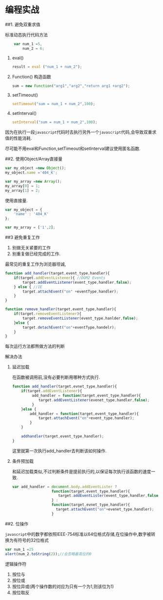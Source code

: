 # 编程实战


##1. 避免双重求值

标准动态执行代码方法

```javascript
    var num_1 =5,
        num_2 = 6;
```

1. eval()
    ```javascript
    result = eval ("num_1 + num_2");
    ```
2. Function() 构造函数
    ```javascript
    sum = new Function("arg1","arg2","return arg1 +arg2");
    ```
3. setTimeout()
    ```javascript
    setTimeout("sum = num_1 + num_2",100);
    ```
4. setInterval()
    ```javascript
    setInterval("sum = num_1 + num_2",100);
    ```
因为在执行一段`javascript`代码时去执行另外一个`javascript`代码,会导致双重求值的性能消耗.

尽可能不用eval和Function,setTimeout和setInterval建议使用匿名函数.

##2. 使用Object/Array直接量

```javascript
var my_object =new Object();
my_object.name ='404_K';

var my_array =new Array();
my_array[0] = 1;
my_array[1] = 2;
```

使用直接量.

```javascript
var my_object = {
    'name' : '404_K'
};

var my_array = ['1',2];
```

##3 避免重复工作

1. 别做无关紧要的工作
2. 别重复做已经完成的工作.

最常见的重复工作为浏览器坦诚,

```javascript
function add_handler(target,event_type,handler){
    if(target.addEventListener){ //DOM2 Events
        target.addEventListener(event_type,handler,false);
    } else { //IE
        target.attachEvent("on" +eventType,handler);
    }
}

function remove_handler(target,event_type,handler){
    if(target.removeEventListener){
        target.removeEventListener(event_type,hanlder,false);
    }else {
        target.detachEvent("on"+eventType,handelr);
    }
}
```

每次运行方法都熬做方法的判断

解决办法

1. 延迟加载
    
    在函数被调用前,没有必要判断用哪种方式执行.

    ```javascript
    function add_handler(target,evnet_type,handler){
        if(target.addEventListener){
             add_handler = function(target,event_type,handler){
                target.addEventListener(evenet_type,handler,false);
             }
        }else {
            add_handler = function(target,event_type,handler){
                target.attachEvent("on"+event_type,handler);
            }
        }
        
        addhandler(target,event_type,handler);
    }
    ```
    这里就第一次执行add_handler去判断该如何操作.
2. 条件预加载
    
    和延迟加载类似,不过判断条件是提前执行的,以保证每次执行该函数的速度一致.

    ```javascript
    var add_handler = document.body.addEventLister ?
                      function(target,event_type,handler){
                         target.addEventLister(event_type,handler,false);
                      } :
                      function(target,evnet_type,handler){
                        target.attachEvent("on"+evenet_type,handler);
                      }
    ```
    
##2. 位操作

`javascript`中的数字都依照IEEE-754标准以64位格式存储,在位操作中,数字被转换为有符号的32位格式

```javascript
var num_1 =25
alert(num_2.toString(2));//会忽略最高位的0
```

逻辑操作符

1. 按位与 
2. 按位或
3. 按位异或(两个操作数的对应为只有一个为1,则该位为1)
4. 按位取反